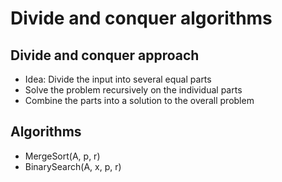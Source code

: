 # Divide and conquer algorithms

## Divide and conquer approach

- Idea: Divide the input into several equal parts
- Solve the problem recursively on the individual parts
- Combine the parts into a solution to the overall problem

## Algorithms

- MergeSort(A, p, r)
-  BinarySearch(A, x, p, r)
